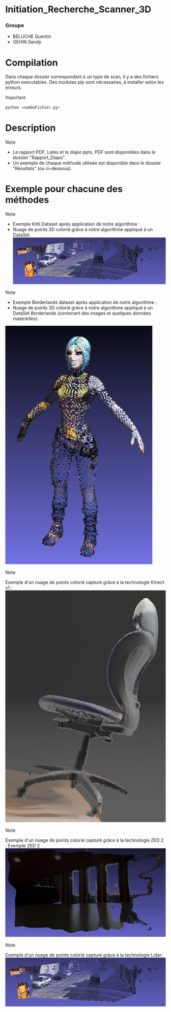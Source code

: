 # Initiation_Recherche_Scanner_3D
### Groupe
- BELUCHE Quentin
- GEHIN Sandy

# Compilation
Dans chaque dossier correspondant à un type de scan, il y a des fichiers python executables. Des modules pip sont nécessaires, à installer selon les erreurs.
> [!IMPORTANT]
> ```sh
> python <nomDuFichier.py>
> ```

# Description
> [!NOTE]
> - Le rapport PDF, Latex et le diapo pptx, PDF sont disponibles dans le dossier "Rapport_Diapo".
> - Un exemple de chaque méthode utilisée est disponible dans le dossier "Résultats" (ou ci-dessous).

# Exemple pour chacune des méthodes
> [!NOTE]
> - Exemple Kitti Dataset après application de notre algorithme :
> - Nuage de points 3D colorié grâce à notre algorithme appliqué à un DataSet.
![](https://raw.githubusercontent.com/Boubix88/Initiation_Recherche_Scanner_3D/master/Resultats/kitti_result.png)

> [!NOTE]
> - Exemple Borderlands dataset après application de notre algorithme :
> - Nuage de points 3D colorié grâce à notre algorithme appliqué à un DataSet Borderlands (contenant des images et quelques données matérielles).

![](https://raw.githubusercontent.com/Boubix88/Initiation_Recherche_Scanner_3D/master/Resultats/borderlands_result.png)

> [!NOTE]
> Exemple d'un nuage de points colorié capturé grâce à la technologie Kinect v1 :
![](https://raw.githubusercontent.com/Boubix88/Initiation_Recherche_Scanner_3D/master/Resultats/kinect_result.png)

> [!NOTE]
> Exemple d'un nuage de points colorié capturé grâce à la technologie ZED 2 :
Exemple ZED 2
![](https://raw.githubusercontent.com/Boubix88/Initiation_Recherche_Scanner_3D/master/Resultats/zed2_result.png)

> [!NOTE]
> Exemple d'un nuage de points colorié capturé grâce à la technologie Lidar:
![](https://raw.githubusercontent.com/Boubix88/Initiation_Recherche_Scanner_3D/master/Resultats/kitti_result.png)
